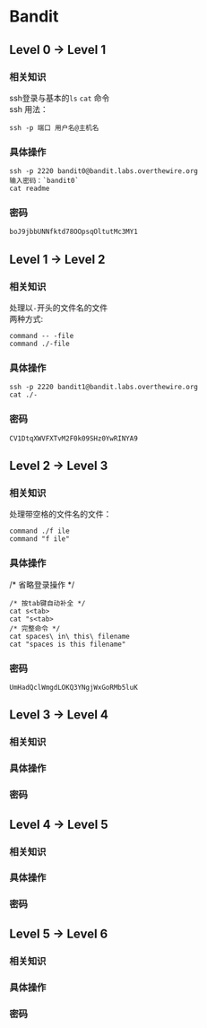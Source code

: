 # Bandit

## Level 0 -> Level 1

### 相关知识

ssh登录与基本的`ls` `cat` 命令  
ssh 用法：

```shell
ssh -p 端口 用户名@主机名
```

### 具体操作

```shell
ssh -p 2220 bandit0@bandit.labs.overthewire.org
输入密码：`bandit0`
cat readme
```

### 密码

```text
boJ9jbbUNNfktd78OOpsqOltutMc3MY1
```

## Level 1 -> Level 2

### 相关知识

处理以`-`开头的文件名的文件  
两种方式:  

```shell
command -- -file
command ./-file
```

### 具体操作

```shell
ssh -p 2220 bandit1@bandit.labs.overthewire.org
cat ./-
```

### 密码

```text
CV1DtqXWVFXTvM2F0k09SHz0YwRINYA9
```

## Level 2 -> Level 3

### 相关知识

处理带空格的文件名的文件：  

```shell
command ./f ile
command "f ile"
```

### 具体操作

/*  省略登录操作 */

```shell
/* 按tab键自动补全 */
cat s<tab>
cat "s<tab>
/* 完整命令 */
cat spaces\ in\ this\ filename
cat "spaces is this filename"
```

### 密码

```text
UmHadQclWmgdLOKQ3YNgjWxGoRMb5luK
```

## Level 3 -> Level 4

### 相关知识


### 具体操作

### 密码

## Level 4 -> Level 5

### 相关知识


### 具体操作

### 密码

## Level 5 -> Level 6

### 相关知识


### 具体操作

### 密码